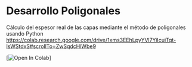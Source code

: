 # Desarrollo Poligonales
Cálculo del espesor real de las capas mediante el método de poligonales usando Python
https://colab.research.google.com/drive/1xms3EEhLpyYVl7YiIcuiTqt-IsWStdxS#scrollTo=ZwSqdcHlWbe9


[![Open In Colab](https://colab.research.google.com/assets/colab-badge.svg)]
